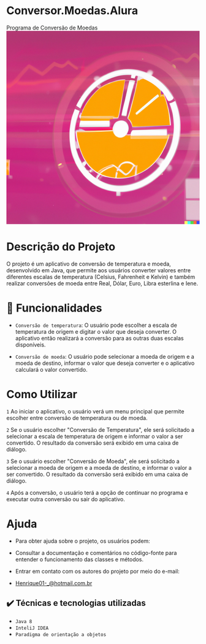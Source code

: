 # Conversor.Moedas.Alura
Programa de Conversão de Moedas
![Capa](https://github.com/henriqueerds/Conversor.Moedas.Alura/blob/cfacd282abc19f9da12d73e3dc6164b0ad49d1f1/Imagens/2023-07-27%2023.16.16.png)

# Descrição do Projeto
O projeto é um aplicativo de conversão de temperatura e moeda, desenvolvido em Java, que permite aos usuários converter valores entre diferentes escalas de temperatura (Celsius, Fahrenheit e Kelvin) e também realizar conversões de moeda entre Real, Dólar, Euro, Libra esterlina e Iene.

# 🔨 Funcionalidades
- `Conversão de temperatura`: O usuário pode escolher a escala de temperatura de origem e digitar o valor que deseja converter. O aplicativo então realizará a conversão para as outras duas escalas disponíveis.

- `Conversão de moeda`: O usuário pode selecionar a moeda de origem e a moeda de destino, informar o valor que deseja converter e o aplicativo calculará o valor convertido.

# Como Utilizar
`1` Ao iniciar o aplicativo, o usuário verá um menu principal que permite escolher entre conversão de temperatura ou de moeda.

`2` Se o usuário escolher "Conversão de Temperatura", ele será solicitado a selecionar a escala de temperatura de origem e informar o valor a ser convertido. O resultado da conversão será exibido em uma caixa de diálogo.

`3` Se o usuário escolher "Conversão de Moeda", ele será solicitado a selecionar a moeda de origem e a moeda de destino, e informar o valor a ser convertido. O resultado da conversão será exibido em uma caixa de diálogo.

`4` Após a conversão, o usuário terá a opção de continuar no programa e executar outra conversão ou sair do aplicativo.

# Ajuda
- Para obter ajuda sobre o projeto, os usuários podem:

- Consultar a documentação e comentários no código-fonte para entender o funcionamento das classes e métodos.
- Entrar em contato com os autores do projeto por meio do e-mail:
- Henrique01-_@hotmail.com.br

## ✔️ Técnicas e tecnologias utilizadas

- ``Java 8``
- ``InteliJ IDEA``
- ``Paradigma de orientação a objetos``
